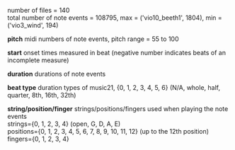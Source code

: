 number of files = 140<br/>
total number of note events = 108795, max = ('vio10_beeth1', 1804), min = ('vio3_wind', 194)<br/>

**pitch**
midi numbers of note events, pitch range = 55 to 100

**start**
onset times measured in beat (negative number indicates beats of an incomplete measure)

**duration**
durations of note events

**beat type**
duration types of music21, {0, 1, 2, 3, 4, 5, 6} (N/A, whole, half, quarter, 8th, 16th, 32th)

**string/position/finger**
strings/positions/fingers used when playing the note events<br/>
strings={0, 1, 2, 3, 4} (open, G, D, A, E)<br/>
positions={0, 1, 2, 3, 4, 5, 6, 7, 8, 9, 10, 11, 12} (up to the 12th position)<br/>
fingers={0, 1, 2, 3, 4}


